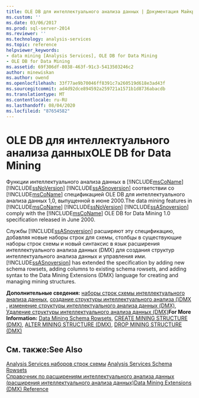 ```yaml
---
title: OLE DB для интеллектуального анализа данных | Документация Майкрософт
ms.custom: ''
ms.date: 03/06/2017
ms.prod: sql-server-2014
ms.reviewer: ''
ms.technology: analysis-services
ms.topic: reference
helpviewer_keywords:
- data mining [Analysis Services], OLE DB for Data Mining
- OLE DB for Data Mining
ms.assetid: 69f306df-8038-463f-91c3-5413503246c2
author: minewiskan
ms.author: owend
ms.openlocfilehash: 33f77ae9b70046ff8391c7a260519d618e3ad43f
ms.sourcegitcommit: ad4d92dce894592a259721a1571b1d8736abacdb
ms.translationtype: MT
ms.contentlocale: ru-RU
ms.lasthandoff: 08/04/2020
ms.locfileid: "87654582"
---
```

# <a name="ole-db-for-data-mining"></a><span data-ttu-id="6cf9c-102">OLE DB для интеллектуального анализа данных</span><span class="sxs-lookup"><span data-stu-id="6cf9c-102">OLE DB for Data Mining</span></span>
  <span data-ttu-id="6cf9c-103">Функции интеллектуального анализа данных в [!INCLUDE[msCoName](../../includes/msconame-md.md)] [!INCLUDE[ssNoVersion](../../includes/ssnoversion-md.md)] [!INCLUDE[ssASnoversion](../../includes/ssasnoversion-md.md)] соответствии со [!INCLUDE[msCoName](../../includes/msconame-md.md)] спецификацией OLE DB для интеллектуального анализа данных 1,0, выпущенной в июне 2000.</span><span class="sxs-lookup"><span data-stu-id="6cf9c-103">The data mining features in [!INCLUDE[msCoName](../../includes/msconame-md.md)] [!INCLUDE[ssNoVersion](../../includes/ssnoversion-md.md)] [!INCLUDE[ssASnoversion](../../includes/ssasnoversion-md.md)] comply with the [!INCLUDE[msCoName](../../includes/msconame-md.md)] OLE DB for Data Mining 1.0 specification released in June 2000.</span></span>  
  
 <span data-ttu-id="6cf9c-104">Службы [!INCLUDE[ssASnoversion](../../includes/ssasnoversion-md.md)] расширяют эту спецификацию, добавляя новые наборы строк для схемы, столбцы в существующие наборы строк схемы и новый синтаксис в язык расширения интеллектуального анализа данных (DMX) для создания структур интеллектуального анализа данных и управления ими.</span><span class="sxs-lookup"><span data-stu-id="6cf9c-104">[!INCLUDE[ssASnoversion](../../includes/ssasnoversion-md.md)] has extended the specification by adding new schema rowsets, adding columns to existing schema rowsets, and adding syntax to the Data Mining Extensions (DMX) language for creating and managing mining structures.</span></span>  
  
 <span data-ttu-id="6cf9c-105">**Дополнительные сведения:** [наборы строк схемы интеллектуального анализа данных](../../relational-databases/native-client-ole-db-rowsets/rowsets.md), [создание структуры интеллектуального анализа &#40;&#41;DMX ](/sql/dmx/create-mining-structure-dmx), [изменение структуры интеллектуального анализа данных &#40;DMX&#41;](/sql/dmx/alter-mining-structure-dmx), [Удаление структуры интеллектуального анализа данных &#40;DMX&#41;](/sql/dmx/drop-mining-structure-dmx)</span><span class="sxs-lookup"><span data-stu-id="6cf9c-105">**For More Information:** [Data Mining Schema Rowsets](../../relational-databases/native-client-ole-db-rowsets/rowsets.md), [CREATE MINING STRUCTURE &#40;DMX&#41;](/sql/dmx/create-mining-structure-dmx), [ALTER MINING STRUCTURE &#40;DMX&#41;](/sql/dmx/alter-mining-structure-dmx), [DROP MINING STRUCTURE &#40;DMX&#41;](/sql/dmx/drop-mining-structure-dmx)</span></span>  
  
## <a name="see-also"></a><span data-ttu-id="6cf9c-106">См. также:</span><span class="sxs-lookup"><span data-stu-id="6cf9c-106">See Also</span></span>  
 <span data-ttu-id="6cf9c-107">[Analysis Services наборов строк схемы](https://docs.microsoft.com/bi-reference/schema-rowsets/analysis-services-schema-rowsets) </span><span class="sxs-lookup"><span data-stu-id="6cf9c-107">[Analysis Services Schema Rowsets](https://docs.microsoft.com/bi-reference/schema-rowsets/analysis-services-schema-rowsets) </span></span>  
 [<span data-ttu-id="6cf9c-108">Справочник по расширениям интеллектуального анализа данных (расширения интеллектуального анализа данных)</span><span class="sxs-lookup"><span data-stu-id="6cf9c-108">Data Mining Extensions &#40;DMX&#41; Reference</span></span>](/sql/dmx/data-mining-extensions-dmx-reference)  
  
  
